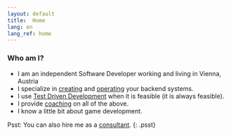 ```yaml
---
layout: default
title:  Home
lang: en
lang_ref: home
---
```

### Who am I?
- I am an independent Software Developer working and living in Vienna, Austria
- I specialize in [creating](/services/development/backends_en) and [operating](/services/operation/devops_en) your backend systems.
- I use [Test Driven Development](https://en.wikipedia.org/wiki/Test-driven_development) when it is feasible (it is always feasible).
- I provide [coaching](/services/coaching/backends_en) on all of the above.
- I know a little bit about game development.

Psst: You can also hire me as a [consultant](/services/consulting/feasibility_en).
{: .psst}
